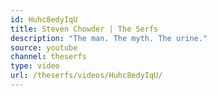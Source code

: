 ```yaml
---
id: Huhc8edyIqU
title: Steven Chowder | The Serfs
description: "The man. The myth. The urine."
source: youtube
channel: theserfs
type: video
url: /theserfs/videos/Huhc8edyIqU/
---
```

